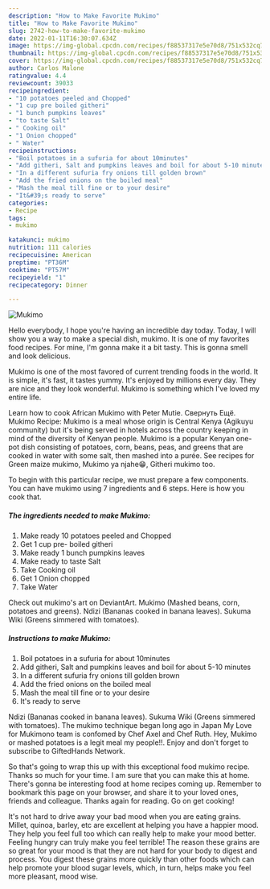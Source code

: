 ```yaml
---
description: "How to Make Favorite Mukimo"
title: "How to Make Favorite Mukimo"
slug: 2742-how-to-make-favorite-mukimo
date: 2022-01-11T16:30:07.634Z
image: https://img-global.cpcdn.com/recipes/f88537317e5e70d8/751x532cq70/mukimo-recipe-main-photo.jpg
thumbnail: https://img-global.cpcdn.com/recipes/f88537317e5e70d8/751x532cq70/mukimo-recipe-main-photo.jpg
cover: https://img-global.cpcdn.com/recipes/f88537317e5e70d8/751x532cq70/mukimo-recipe-main-photo.jpg
author: Carlos Malone
ratingvalue: 4.4
reviewcount: 39033
recipeingredient:
- "10 potatoes peeled and Chopped"
- "1 cup pre boiled githeri"
- "1 bunch pumpkins leaves"
- "to taste Salt"
- " Cooking oil"
- "1 Onion chopped"
- " Water"
recipeinstructions:
- "Boil potatoes in a sufuria for about 10minutes"
- "Add githeri, Salt and pumpkins leaves and boil for about 5-10 minutes"
- "In a different sufuria fry onions till golden brown"
- "Add the fried onions on the boiled meal"
- "Mash the meal till fine or to your desire"
- "It&#39;s ready to serve"
categories:
- Recipe
tags:
- mukimo

katakunci: mukimo 
nutrition: 111 calories
recipecuisine: American
preptime: "PT36M"
cooktime: "PT57M"
recipeyield: "1"
recipecategory: Dinner

---
```



![Mukimo](https://img-global.cpcdn.com/recipes/f88537317e5e70d8/751x532cq70/mukimo-recipe-main-photo.jpg)

Hello everybody, I hope you're having an incredible day today. Today, I will show you a way to make a special dish, mukimo. It is one of my favorites food recipes. For mine, I'm gonna make it a bit tasty. This is gonna smell and look delicious.

Mukimo is one of the most favored of current trending foods in the world. It is simple, it's fast, it tastes yummy. It's enjoyed by millions every day. They are nice and they look wonderful. Mukimo is something which I've loved my entire life.

Learn how to cook African Mukimo with Peter Mutie. Свернуть Ещё. Mukimo Recipe: Mukimo is a meal whose origin is Central Kenya (Agikuyu community) but it&#39;s being served in hotels across the country keeping in mind of the diversity of Kenyan people. Mukimo is a popular Kenyan one-pot dish consisting of potatoes, corn, beans, peas, and greens that are cooked in water with some salt, then mashed into a purée. See recipes for Green maize mukimo, Mukimo ya njahe😁, Githeri mukimo too.


To begin with this particular recipe, we must prepare a few components. You can have mukimo using 7 ingredients and 6 steps. Here is how you cook that.

<!--inarticleads1-->

##### The ingredients needed to make Mukimo:

1. Make ready 10 potatoes peeled and Chopped
1. Get 1 cup pre- boiled githeri
1. Make ready 1 bunch pumpkins leaves
1. Make ready to taste Salt
1. Take  Cooking oil
1. Get 1 Onion chopped
1. Take  Water


Check out mukimo&#39;s art on DeviantArt. Mukimo (Mashed beans, corn, potatoes and greens). Ndizi (Bananas cooked in banana leaves). Sukuma Wiki (Greens simmered with tomatoes). 

<!--inarticleads2-->

##### Instructions to make Mukimo:

1. Boil potatoes in a sufuria for about 10minutes
1. Add githeri, Salt and pumpkins leaves and boil for about 5-10 minutes
1. In a different sufuria fry onions till golden brown
1. Add the fried onions on the boiled meal
1. Mash the meal till fine or to your desire
1. It&#39;s ready to serve


Ndizi (Bananas cooked in banana leaves). Sukuma Wiki (Greens simmered with tomatoes). The mukimo technique began long ago in Japan My Love for Mukimono team is confomed by Chef Axel and Chef Ruth. Hey, Mukimo or mashed potatoes is a legit meal my people!!. Enjoy and don&#39;t forget to subscribe to GiftedHands Network. 

So that's going to wrap this up with this exceptional food mukimo recipe. Thanks so much for your time. I am sure that you can make this at home. There's gonna be interesting food at home recipes coming up. Remember to bookmark this page on your browser, and share it to your loved ones, friends and colleague. Thanks again for reading. Go on get cooking!

It's not hard to drive away your bad mood when you are eating grains. Millet, quinoa, barley, etc are excellent at helping you have a happier mood. They help you feel full too which can really help to make your mood better. Feeling hungry can truly make you feel terrible! The reason these grains are so great for your mood is that they are not hard for your body to digest and process. You digest these grains more quickly than other foods which can help promote your blood sugar levels, which, in turn, helps make you feel more pleasant, mood wise.
